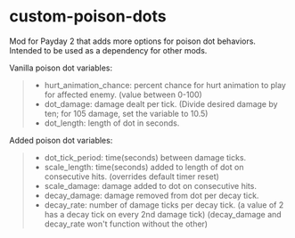 # custom-poison-dots

Mod for Payday 2 that adds more options for poison dot behaviors. Intended to be used as a dependency for other mods.

Vanilla poison dot variables:
  
  > - hurt_animation_chance: percent chance for hurt animation to play for affected enemy. (value between 0-100)
  > - dot_damage: damage dealt per tick. (Divide desired damage by ten; for 105 damage, set the variable to 10.5)
  > - dot_length: length of dot in seconds.

Added poison dot variables:

  > - dot_tick_period: time(seconds) between damage ticks.
  > - scale_length: time(seconds) added to length of dot on consecutive hits. (overrides default timer reset)
  > - scale_damage: damage added to dot on consecutive hits.
  > - decay_damage: damage removed from dot per decay tick.
  > - decay_rate: number of damage ticks per decay tick. (a value of 2 has a decay tick on every 2nd damage tick)
      (decay_damage and decay_rate won't function without the other)
